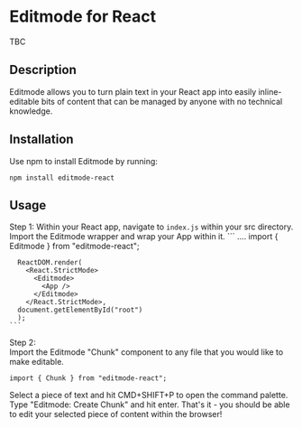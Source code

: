 # Editmode for React

TBC

## Description
Editmode allows you to turn plain text in your React app into easily inline-editable bits of content that can be managed by anyone with no technical knowledge.

## Installation
Use npm to install Editmode by running:
```
npm install editmode-react
```


## Usage
Step 1:
    Within your React app, navigate to `index.js` within your src directory.
    Import the Editmode wrapper and wrap your App within it.
    ```
      ....
      import { Editmode } from "editmode-react";
         
      ReactDOM.render(
        <React.StrictMode>
          <Editmode>
            <App />
          </Editmode>
        </React.StrictMode>,
      document.getElementById("root")
      );
    ```
Step 2:  
  Import the Editmode "Chunk" component to any file that you would like to make editable.
  
  ```
  import { Chunk } from "editmode-react";
  ```
  
  Select a piece of text and hit CMD+SHIFT+P to open the command palette. Type "Editmode: Create Chunk" and hit enter.
  That's it - you should be able to edit your selected piece of content within the browser!

